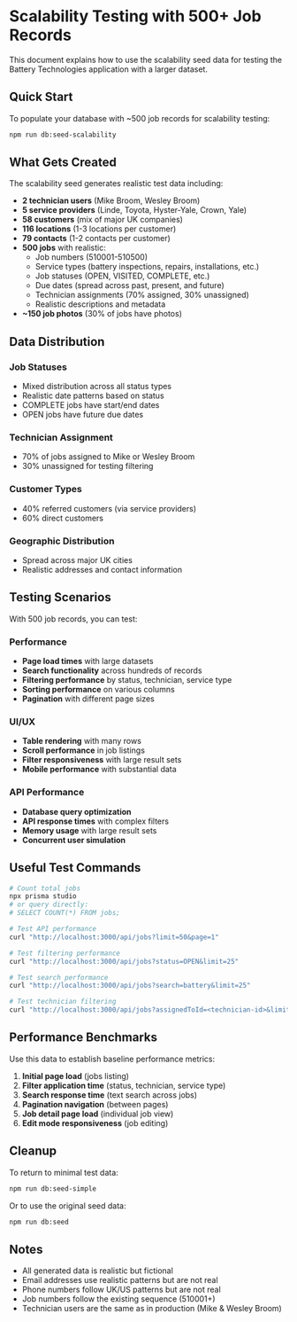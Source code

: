 # Scalability Testing with 500+ Job Records

This document explains how to use the scalability seed data for testing the Battery Technologies application with a larger dataset.

## Quick Start

To populate your database with ~500 job records for scalability testing:

```bash
npm run db:seed-scalability
```

## What Gets Created

The scalability seed generates realistic test data including:

- **2 technician users** (Mike Broom, Wesley Broom)
- **5 service providers** (Linde, Toyota, Hyster-Yale, Crown, Yale)
- **58 customers** (mix of major UK companies)
- **116 locations** (1-3 locations per customer)
- **79 contacts** (1-2 contacts per customer)
- **500 jobs** with realistic:
  - Job numbers (510001-510500)
  - Service types (battery inspections, repairs, installations, etc.)
  - Job statuses (OPEN, VISITED, COMPLETE, etc.)
  - Due dates (spread across past, present, and future)
  - Technician assignments (70% assigned, 30% unassigned)
  - Realistic descriptions and metadata
- **~150 job photos** (30% of jobs have photos)

## Data Distribution

### Job Statuses
- Mixed distribution across all status types
- Realistic date patterns based on status
- COMPLETE jobs have start/end dates
- OPEN jobs have future due dates

### Technician Assignment
- 70% of jobs assigned to Mike or Wesley Broom
- 30% unassigned for testing filtering

### Customer Types
- 40% referred customers (via service providers)
- 60% direct customers

### Geographic Distribution
- Spread across major UK cities
- Realistic addresses and contact information

## Testing Scenarios

With 500 job records, you can test:

### Performance
- **Page load times** with large datasets
- **Search functionality** across hundreds of records
- **Filtering performance** by status, technician, service type
- **Sorting performance** on various columns
- **Pagination** with different page sizes

### UI/UX
- **Table rendering** with many rows
- **Scroll performance** in job listings
- **Filter responsiveness** with large result sets
- **Mobile performance** with substantial data

### API Performance
- **Database query optimization**
- **API response times** with complex filters
- **Memory usage** with large result sets
- **Concurrent user simulation**

## Useful Test Commands

```bash
# Count total jobs
npx prisma studio
# or query directly:
# SELECT COUNT(*) FROM jobs;

# Test API performance
curl "http://localhost:3000/api/jobs?limit=50&page=1"

# Test filtering performance
curl "http://localhost:3000/api/jobs?status=OPEN&limit=25"

# Test search performance
curl "http://localhost:3000/api/jobs?search=battery&limit=25"

# Test technician filtering
curl "http://localhost:3000/api/jobs?assignedToId=<technician-id>&limit=25"
```

## Performance Benchmarks

Use this data to establish baseline performance metrics:

1. **Initial page load** (jobs listing)
2. **Filter application time** (status, technician, service type)
3. **Search response time** (text search across jobs)
4. **Pagination navigation** (between pages)
5. **Job detail page load** (individual job view)
6. **Edit mode responsiveness** (job editing)

## Cleanup

To return to minimal test data:

```bash
npm run db:seed-simple
```

Or to use the original seed data:

```bash
npm run db:seed
```

## Notes

- All generated data is realistic but fictional
- Email addresses use realistic patterns but are not real
- Phone numbers follow UK/US patterns but are not real
- Job numbers follow the existing sequence (510001+)
- Technician users are the same as in production (Mike & Wesley Broom)
